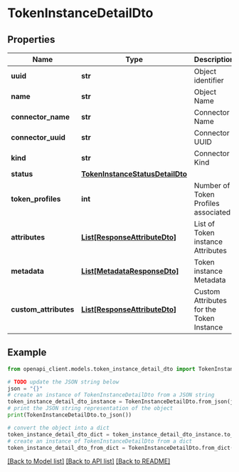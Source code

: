 # TokenInstanceDetailDto


## Properties

Name | Type | Description | Notes
------------ | ------------- | ------------- | -------------
**uuid** | **str** | Object identifier | 
**name** | **str** | Object Name | 
**connector_name** | **str** | Connector Name | [optional] 
**connector_uuid** | **str** | Connector UUID | [optional] 
**kind** | **str** | Connector Kind | [optional] 
**status** | [**TokenInstanceStatusDetailDto**](TokenInstanceStatusDetailDto.md) |  | 
**token_profiles** | **int** | Number of Token Profiles associated | 
**attributes** | [**List[ResponseAttributeDto]**](ResponseAttributeDto.md) | List of Token instance Attributes | 
**metadata** | [**List[MetadataResponseDto]**](MetadataResponseDto.md) | Token instance Metadata | [optional] 
**custom_attributes** | [**List[ResponseAttributeDto]**](ResponseAttributeDto.md) | Custom Attributes for the Token Instance | [optional] 

## Example

```python
from openapi_client.models.token_instance_detail_dto import TokenInstanceDetailDto

# TODO update the JSON string below
json = "{}"
# create an instance of TokenInstanceDetailDto from a JSON string
token_instance_detail_dto_instance = TokenInstanceDetailDto.from_json(json)
# print the JSON string representation of the object
print(TokenInstanceDetailDto.to_json())

# convert the object into a dict
token_instance_detail_dto_dict = token_instance_detail_dto_instance.to_dict()
# create an instance of TokenInstanceDetailDto from a dict
token_instance_detail_dto_from_dict = TokenInstanceDetailDto.from_dict(token_instance_detail_dto_dict)
```
[[Back to Model list]](../README.md#documentation-for-models) [[Back to API list]](../README.md#documentation-for-api-endpoints) [[Back to README]](../README.md)


